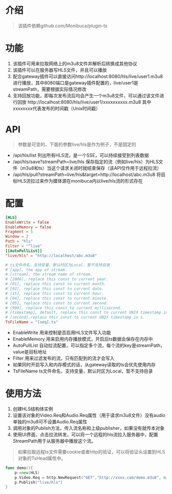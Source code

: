 # 介绍

> 该插件依赖github.com/Monibuca/plugin-ts

# 功能

1. 该插件可用来拉取网络上的m3u8文件并解析后转换成其他协议
2. 该插件可以在服务器写HLS文件，并且可以播放
3. 配合gateway插件可以直接访问http://localhost:8080/hls/live/user1.m3u8 进行播放，其中8080端口是gateway插件配置的，live/user1是streamPath，需要根据实际情况修改
4. 支持回放功能，即每次发布流后均会产生一个m3u8文件，可以通过该文件进行回放 http://localhost:8080/hls/live/user1/xxxxxxxxxx.m3u8 其中xxxxxxxx代表发布的时间戳（Unix时间戳）

# API

> 参数是可变的，下面的参数live/hls是作为例子，不是固定的

- /api/hls/list
列出所有HLS流，是一个SSE，可以持续接受到列表数据
- /api/hls/save?streamPath=live/hls
保存指定的流（例如live/hls）为HLS文件（m3u8和ts）当这个请求关闭时就结束保存（该API仅作用于远程拉流）
- /api/hls/pull?streamPath=live/hls&target=http://localhost/abc.m3u8
将目标HLS流拉过来作为媒体源在monibuca内以live/hls流的形式存在

# 配置

```toml
[HLS]
EnableWrite = false
EnableMemory = false
Fragment = 5
Window = 2
Path = "hls"
Filter = "^live"
[[AutoPullList]]
"live/hls" = "http://localhost/abc.m3u8"

# ts文件命名，支持变量，默认时区为Local，暂不支持目录
# [app], the app of stream.
# [stream], the stream name of stream.
# [2006], replace this const to current year.
# [01], replace this const to current month.
# [02], replace this const to current date.
# [15], replace this const to current hour.
# [04], replace this const to current minute.
# [05], replace this const to current second.
# [999], replace this const to current millisecond.
# [timestamp], default, replace this const to current UNIX timestamp in ms.
# [second],replace this const to current UNIX timestamp in s.
TsFileName = "[seq].ts"
```

- EnableWrite 用来控制是否启用HLS文件写入功能
- EnableMemory 用来启用内存播放模式，开启后ts数据会保存在内存中
- AutoPullList 自动拉流配置，可以指定多个流，每个流的key是streamPath，value是目标地址
- Filter 用来过滤发布的流，只有匹配到的流才会写入
- 如果同时开启写入和内存模式的话，从gateway读取的ts会优先使用内存
- TsFileName ts文件命名，支持变量，默认时区为Local，暂不支持目录

# 使用方法

1. 创建HLS结构体实例
2. 设置该对象的Video.Req和Audio.Req属性（用于请求m3u8文件）没有audio单独的m3u8可不设置Audio.Req属性
3. 调用对象的Publish方法，传入流名称和上级publisher，如果没有就传本对象
4. 使用UI界面，点击拉流转发，可以将一个远程的hls流拉入服务器中，配置StreamPath用于从服务器中播放这个流。

> 如果拉取远程ts文件需要cookie或者http的验证，可以将验证头设置到HLS对象的TsHead属性中。

```go
func demo(){
    p:=new(HLS)
    p.Video.Req = http.NewRequest("GET","http://xxxx.com/demo.m3u8", nil)
    p.Publish("live/hls")
}
```